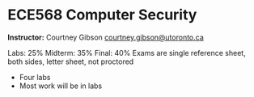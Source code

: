 # ECE568 Computer Security

**Instructor:** Courtney Gibson <courtney.gibson@utoronto.ca>

Labs: 25%
Midterm: 35%
Final: 40%
Exams are single reference sheet, both sides, letter sheet, not proctored

* Four labs
* Most work will be in labs